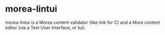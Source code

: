 # morea-lintui

morea-lintui is a Morea content validator (like link for C) and a More content editor (via a Text User Interface, or tui).

[](https://github.com/morea-framework/morea-lintui/blob/master/docs/morea_lintui.jpg)